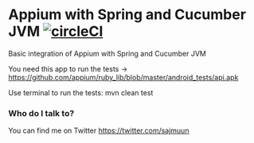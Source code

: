 # Appium with Spring and Cucumber JVM  [![circleCI](https://circleci.com/gh/Simon-Kaz/AppiumSpringCucumberJVM.svg?style=shield&circle-token=:circle-token)](https://circleci.com/gh/Simon-Kaz/AppiumSpringCucumberJVM)

Basic integration of Appium with Spring and Cucumber JVM

You need this app to run the tests -> https://github.com/appium/ruby_lib/blob/master/android_tests/api.apk

Use terminal to run the tests:
mvn clean test

### Who do I talk to? ###

You can find me on Twitter https://twitter.com/sajmuun
